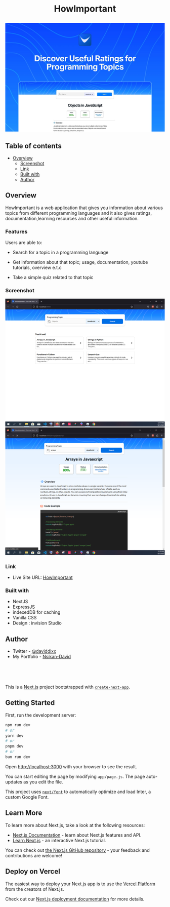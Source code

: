 # <p style="text-align: center;">HowImportant</p>

![howImportant](/app/opengraph-image.jpg)

## Table of contents

- [Overview](#overview)
  - [Screenshot](#screenshot)
  - [Link](#link)
  - [Built with](#built-with)
  - [Author](#author)

## Overview
HowImportant is a web application that gives you information about various topics from different programming languages and it also gives ratings, documentation,learning resources and other useful information.

### Features

Users are able to:

- Search for a topic in a programming language

- Get information about that topic; usage, documentation, youtube tutorials, overview e.t.c

- Take a simple quiz related to that topic

### Screenshot

![screenshot of home page](/assets/images/preview-1.png)
![screenshot of result of arrays in javascript](/assets/images/preview-2.PNG)


### Link

- Live Site URL: [HowImportant](https://howimportant-next.vercel.app/)


### Built with

- NextJS
- ExpressJS
- indexedDB for caching
- Vanilla CSS
- Design : invision Studio


## Author
- Twitter - [@daviddixx](https://www.twitter.com/dixx_david)
- My Portfolio - [Nsikan-David](https://nsikandavid.dev)


<br />
<br />
<br />

This is a [Next.js](https://nextjs.org/) project bootstrapped with [`create-next-app`](https://github.com/vercel/next.js/tree/canary/packages/create-next-app).

## Getting Started

First, run the development server:

```bash
npm run dev
# or
yarn dev
# or
pnpm dev
# or
bun run dev
```

Open [http://localhost:3000](http://localhost:3000) with your browser to see the result.

You can start editing the page by modifying `app/page.js`. The page auto-updates as you edit the file.

This project uses [`next/font`](https://nextjs.org/docs/basic-features/font-optimization) to automatically optimize and load Inter, a custom Google Font.

## Learn More

To learn more about Next.js, take a look at the following resources:

- [Next.js Documentation](https://nextjs.org/docs) - learn about Next.js features and API.
- [Learn Next.js](https://nextjs.org/learn) - an interactive Next.js tutorial.

You can check out [the Next.js GitHub repository](https://github.com/vercel/next.js/) - your feedback and contributions are welcome!

## Deploy on Vercel

The easiest way to deploy your Next.js app is to use the [Vercel Platform](https://vercel.com/new?utm_medium=default-template&filter=next.js&utm_source=create-next-app&utm_campaign=create-next-app-readme) from the creators of Next.js.

Check out our [Next.js deployment documentation](https://nextjs.org/docs/deployment) for more details.

